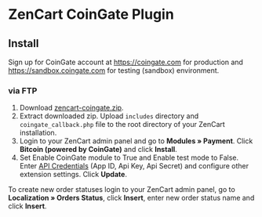 # ZenCart CoinGate Plugin

## Install

Sign up for CoinGate account at <https://coingate.com> for production and <https://sandbox.coingate.com> for testing (sandbox) environment.

### via FTP

1. Download [zencart-coingate.zip](https://github.com/coingate/zencart-plugin/archive/v1.0.0.zip).
2. Extract downloaded zip. Upload `includes` directory and `coingate_callback.php` file to the root directory of your ZenCart installation.
3. Login to your ZenCart admin panel and go to **Modules » Payment**. Click **Bitcoin (powered by CoinGate)** and click **Install**.
4. Set Enable CoinGate module to True and Enable test mode to False. Enter [API Credentials](http://support.coingate.com/knowledge_base/topics/how-can-i-create-coingate-api-credentials) (App ID, Api Key, Api Secret) and configure other extension settings. Click **Update**.

To create new order statuses login to your ZenCart admin panel, go to **Localization » Orders Status**, click **Insert**, enter new order status name and click **Insert**.
